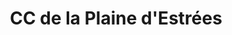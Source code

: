 ---
imageUrl: https://cyclopolis.lavilleavelo.org/cartes-minutes/PlaineEstrees_VAE.png
title: CC de la Plaine d'Estrées
description: ⚡🚲 Vélo à Assistance Electrique
link: https://cartes-minutes.lavilleavelo.org/cartovelo/carteminuteCCdelaPlainedEstreesVAE.html
index: 24
---